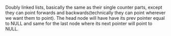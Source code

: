 Doubly linked lists, basically the same as their single counter parts, except they can point forwards and backwards(technically they can point wherever we want them to point). The head node will have have its prev pointer equal to NULL and same for the last node where its next pointer will point to NULL.